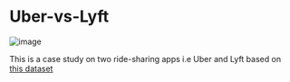 # Uber-vs-Lyft

![image](https://images.unsplash.com/photo-1524669942788-b616ad1c4a13?ixlib=rb-1.2.1&ixid=eyJhcHBfaWQiOjEyMDd9&auto=format&fit=crop&w=1050&q=80)

This is a case study on two ride-sharing apps i.e Uber and Lyft based on [this dataset](https://www.kaggle.com/ravi72munde/uber-lyft-cab-prices)

